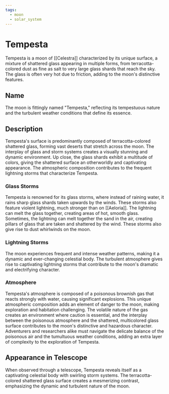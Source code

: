 ```yaml
---
tags:
  - moon
  - solar_system
---
```

# Tempesta

Tempesta is a moon of [[Celestra]] characterized by its unique surface, a mixture of shattered glass appearing in multiple forms, from terracotta-colored dust as fine as salt to very large glass shards that reach the sky. The glass is often very hot due to friction, adding to the moon's distinctive features.

## Name

The moon is fittingly named "Tempesta," reflecting its tempestuous nature and the turbulent weather conditions that define its essence.

## Description

Tempesta's surface is predominantly composed of terracotta-colored shattered glass, forming vast deserts that stretch across the moon. The interplay of glass and storm systems creates a visually stunning and dynamic environment. Up close, the glass shards exhibit a multitude of colors, giving the shattered surface an otherworldly and captivating appearance. The atmospheric composition contributes to the frequent lightning storms that characterize Tempesta.

### Glass Storms

Tempesta is renowned for its glass storms, where instead of raining water, it rains sharp glass shards taken upwards by the winds. These storms also feature violent lightning, much stronger than on [[Aeloria]]. The lightning can melt the glass together, creating areas of hot, smooth glass. Sometimes, the lightning can melt together the sand in the air, creating pillars of glass that are taken and shattered by the wind. These storms also give rise to dust whirlwinds on the moon.

### Lightning Storms

The moon experiences frequent and intense weather patterns, making it a dynamic and ever-changing celestial body. The turbulent atmosphere gives rise to captivating lightning storms that contribute to the moon's dramatic and electrifying character.

### Atmosphere

Tempesta's atmosphere is composed of a poisonous brownish gas that reacts strongly with water, causing significant explosions. This unique atmospheric composition adds an element of danger to the moon, making exploration and habitation challenging. The volatile nature of the gas creates an environment where caution is essential, and the interplay between the poisonous atmosphere and the shattered, multicolored glass surface contributes to the moon's distinctive and hazardous character. Adventurers and researchers alike must navigate the delicate balance of the poisonous air and the tumultuous weather conditions, adding an extra layer of complexity to the exploration of Tempesta.

## Appearance in Telescope

When observed through a telescope, Tempesta reveals itself as a captivating celestial body with swirling storm systems. The terracotta-colored shattered glass surface creates a mesmerizing contrast, emphasizing the dynamic and turbulent nature of the moon. 